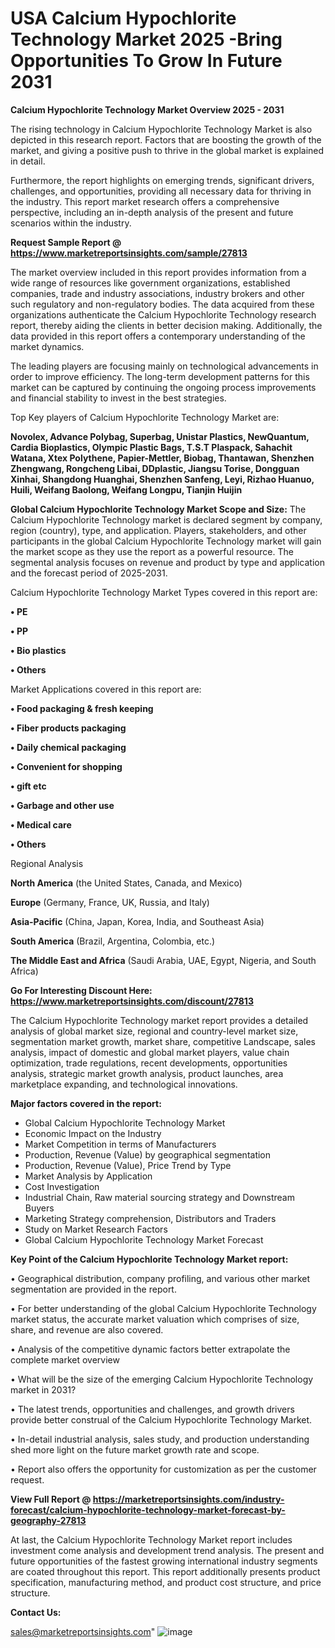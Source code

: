 # USA Calcium Hypochlorite Technology Market 2025 -Bring Opportunities To Grow In Future 2031

<Strong> Calcium Hypochlorite Technology Market Overview 2025 - 2031</strong>

The rising technology in Calcium Hypochlorite Technology Market is also depicted in this research report. Factors that are boosting the growth of the market, and giving a positive push to thrive in the global market is explained in detail.

Furthermore, the report highlights on emerging trends, significant drivers, challenges, and opportunities, providing all necessary data for thriving in the industry. This report market research offers a comprehensive perspective, including an in-depth analysis of the present and future scenarios within the industry.

<strong>Request Sample Report @ <a href=https://www.marketreportsinsights.com/sample/27813>https://www.marketreportsinsights.com/sample/27813</a></strong>

The market overview included in this report provides information from a wide range of resources like government organizations, established companies, trade and industry associations, industry brokers and other such regulatory and non-regulatory bodies. The data acquired from these organizations authenticate the Calcium Hypochlorite Technology research report, thereby aiding the clients in better decision making. Additionally, the data provided in this report offers a contemporary understanding of the market dynamics.

The leading players are focusing mainly on technological advancements in order to improve efficiency. The long-term development patterns for this market can be captured by continuing the ongoing process improvements and financial stability to invest in the best strategies.

Top Key players of Calcium Hypochlorite Technology Market are:

<strong>Novolex, Advance Polybag, Superbag, Unistar Plastics, NewQuantum, Cardia Bioplastics, Olympic Plastic Bags, T.S.T Plaspack, Sahachit Watana, Xtex Polythene, Papier-Mettler, Biobag, Thantawan, Shenzhen Zhengwang, Rongcheng Libai, DDplastic, Jiangsu Torise, Dongguan Xinhai, Shangdong Huanghai, Shenzhen Sanfeng, Leyi, Rizhao Huanuo, Huili, Weifang Baolong, Weifang Longpu, Tianjin Huijin</strong>

<strong><b>Global Calcium Hypochlorite Technology Market Scope and Size:</b></strong>
The Calcium Hypochlorite Technology market is declared segment by company, region (country), type, and application. Players, stakeholders, and other participants in the global Calcium Hypochlorite Technology market will gain the market scope as they use the report as a powerful resource. The segmental analysis focuses on revenue and product by type and application and the forecast period of 2025-2031.

Calcium Hypochlorite Technology Market Types covered in this report are:

<strong>• PE

• PP

• Bio plastics

• Others</strong>

Market Applications covered in this report are:

<strong>• Food packaging & fresh keeping

• Fiber products packaging

• Daily chemical packaging

• Convenient for shopping

• gift etc

• Garbage and other use

• Medical care

• Others</strong> 

Regional Analysis

<strong>North America</strong> (the United States, Canada, and Mexico)

<strong>Europe</strong> (Germany, France, UK, Russia, and Italy)

<strong>Asia-Pacific</strong> (China, Japan, Korea, India, and Southeast Asia)

<strong>South America</strong> (Brazil, Argentina, Colombia, etc.)

<strong>The Middle East and Africa</strong> (Saudi Arabia, UAE, Egypt, Nigeria, and South Africa)

<strong>Go For Interesting Discount Here: <a href=https://www.marketreportsinsights.com/discount/27813>https://www.marketreportsinsights.com/discount/27813</a></strong>

The Calcium Hypochlorite Technology market report provides a detailed analysis of global market size, regional and country-level market size, segmentation market growth, market share, competitive Landscape, sales analysis, impact of domestic and global market players, value chain optimization, trade regulations, recent developments, opportunities analysis, strategic market growth analysis, product launches, area marketplace expanding, and technological innovations.

<strong><b>Major factors covered in the report:</b></strong>
<ul>
  <li>Global Calcium Hypochlorite Technology Market </li>
  <li>Economic Impact on the Industry</li>
  <li>Market Competition in terms of Manufacturers</li>
  <li>Production, Revenue (Value) by geographical segmentation</li>
  <li>Production, Revenue (Value), Price Trend by Type</li>
  <li>Market Analysis by Application</li>
  <li>Cost Investigation</li>
  <li>Industrial Chain, Raw material sourcing strategy and Downstream Buyers</li>
  <li>Marketing Strategy comprehension, Distributors and Traders</li>
  <li>Study on Market Research Factors</li>
  <li>Global Calcium Hypochlorite Technology Market Forecast</li>
</ul>

<strong><b>Key Point of the Calcium Hypochlorite Technology Market report:</b></strong>

• Geographical distribution, company profiling, and various other market segmentation are provided in the report.

• For better understanding of the global Calcium Hypochlorite Technology market status, the accurate market valuation which comprises of size, share, and revenue are also covered.

• Analysis of the competitive dynamic factors better extrapolate the complete market overview

• What will be the size of the emerging Calcium Hypochlorite Technology market in 2031?

• The latest trends, opportunities and challenges, and growth drivers provide better construal of the Calcium Hypochlorite Technology Market.

• In-detail industrial analysis, sales study, and production understanding shed more light on the future market growth rate and scope.

• Report also offers the opportunity for customization as per the customer request.

<strong><b>View Full Report @ <a href=https://marketreportsinsights.com/industry-forecast/calcium-hypochlorite-technology-market-forecast-by-geography-27813>https://marketreportsinsights.com/industry-forecast/calcium-hypochlorite-technology-market-forecast-by-geography-27813</a></b></strong>


At last, the Calcium Hypochlorite Technology Market report includes investment come analysis and development trend analysis. The present and future opportunities of the fastest growing international industry segments are coated throughout this report. This report additionally presents product specification, manufacturing method, and product cost structure, and price structure.

<strong>Contact Us:</strong>

sales@marketreportsinsights.com"
![image](https://github.com/user-attachments/assets/5ff17543-962d-4f21-b4b1-05d57238bc3d)

